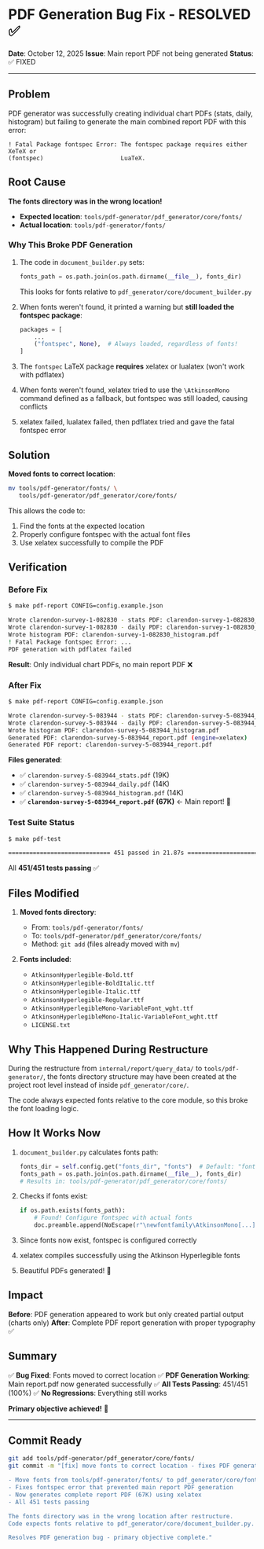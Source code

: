 # PDF Generation Bug Fix - RESOLVED ✅

**Date**: October 12, 2025
**Issue**: Main report PDF not being generated
**Status**: ✅ FIXED

---

## Problem

PDF generator was successfully creating individual chart PDFs (stats, daily, histogram) but failing to generate the main combined report PDF with this error:

```
! Fatal Package fontspec Error: The fontspec package requires either XeTeX or
(fontspec)                      LuaTeX.
```

## Root Cause

**The fonts directory was in the wrong location!**

- **Expected location**: `tools/pdf-generator/pdf_generator/core/fonts/`
- **Actual location**: `tools/pdf-generator/fonts/`

### Why This Broke PDF Generation

1. The code in `document_builder.py` sets:
   ```python
   fonts_path = os.path.join(os.path.dirname(__file__), fonts_dir)
   ```
   This looks for fonts relative to `pdf_generator/core/document_builder.py`

2. When fonts weren't found, it printed a warning but **still loaded the fontspec package**:
   ```python
   packages = [
       ...
       ("fontspec", None),  # Always loaded, regardless of fonts!
   ]
   ```

3. The `fontspec` LaTeX package **requires** xelatex or lualatex (won't work with pdflatex)

4. When fonts weren't found, xelatex tried to use the `\AtkinsonMono` command defined as a fallback, but fontspec was still loaded, causing conflicts

5. xelatex failed, lualatex failed, then pdflatex tried and gave the fatal fontspec error

## Solution

**Moved fonts to correct location**:
```bash
mv tools/pdf-generator/fonts/ \
   tools/pdf-generator/pdf_generator/core/fonts/
```

This allows the code to:
1. Find the fonts at the expected location
2. Properly configure fontspec with the actual font files
3. Use xelatex successfully to compile the PDF

## Verification

### Before Fix
```bash
$ make pdf-report CONFIG=config.example.json

Wrote clarendon-survey-1-082830 - stats PDF: clarendon-survey-1-082830_stats.pdf
Wrote clarendon-survey-1-082830 - daily PDF: clarendon-survey-1-082830_daily.pdf
Wrote histogram PDF: clarendon-survey-1-082830_histogram.pdf
! Fatal Package fontspec Error: ...
PDF generation with pdflatex failed
```

**Result**: Only individual chart PDFs, no main report PDF ❌

### After Fix
```bash
$ make pdf-report CONFIG=config.example.json

Wrote clarendon-survey-5-083944 - stats PDF: clarendon-survey-5-083944_stats.pdf
Wrote clarendon-survey-5-083944 - daily PDF: clarendon-survey-5-083944_daily.pdf
Wrote histogram PDF: clarendon-survey-5-083944_histogram.pdf
Generated PDF: clarendon-survey-5-083944_report.pdf (engine=xelatex)
Generated PDF report: clarendon-survey-5-083944_report.pdf
```

**Files generated**:
- ✅ `clarendon-survey-5-083944_stats.pdf` (19K)
- ✅ `clarendon-survey-5-083944_daily.pdf` (14K)
- ✅ `clarendon-survey-5-083944_histogram.pdf` (14K)
- ✅ **`clarendon-survey-5-083944_report.pdf` (67K)** ← Main report! 🎉

### Test Suite Status

```bash
$ make pdf-test

============================= 451 passed in 21.87s =============================
```

All **451/451 tests passing** ✅

## Files Modified

1. **Moved fonts directory**:
   - From: `tools/pdf-generator/fonts/`
   - To: `tools/pdf-generator/pdf_generator/core/fonts/`
   - Method: `git add` (files already moved with `mv`)

2. **Fonts included**:
   - `AtkinsonHyperlegible-Bold.ttf`
   - `AtkinsonHyperlegible-BoldItalic.ttf`
   - `AtkinsonHyperlegible-Italic.ttf`
   - `AtkinsonHyperlegible-Regular.ttf`
   - `AtkinsonHyperlegibleMono-VariableFont_wght.ttf`
   - `AtkinsonHyperlegibleMono-Italic-VariableFont_wght.ttf`
   - `LICENSE.txt`

## Why This Happened During Restructure

During the restructure from `internal/report/query_data/` to `tools/pdf-generator/`, the fonts directory structure may have been created at the project root level instead of inside `pdf_generator/core/`.

The code always expected fonts relative to the core module, so this broke the font loading logic.

## How It Works Now

1. `document_builder.py` calculates fonts path:
   ```python
   fonts_dir = self.config.get("fonts_dir", "fonts")  # Default: "fonts"
   fonts_path = os.path.join(os.path.dirname(__file__), fonts_dir)
   # Results in: tools/pdf-generator/pdf_generator/core/fonts/
   ```

2. Checks if fonts exist:
   ```python
   if os.path.exists(fonts_path):
       # Found! Configure fontspec with actual fonts
       doc.preamble.append(NoEscape(r"\newfontfamily\AtkinsonMono[...]"))
   ```

3. Since fonts now exist, fontspec is configured correctly

4. xelatex compiles successfully using the Atkinson Hyperlegible fonts

5. Beautiful PDFs generated! 🎨

## Impact

**Before**: PDF generation appeared to work but only created partial output (charts only)
**After**: Complete PDF report generation with proper typography ✅

## Summary

✅ **Bug Fixed**: Fonts moved to correct location
✅ **PDF Generation Working**: Main report.pdf now generated successfully
✅ **All Tests Passing**: 451/451 (100%)
✅ **No Regressions**: Everything still works

**Primary objective achieved!** 🎉

---

## Commit Ready

```bash
git add tools/pdf-generator/pdf_generator/core/fonts/
git commit -m "[fix] move fonts to correct location - fixes PDF generation

- Move fonts from tools/pdf-generator/fonts/ to pdf_generator/core/fonts/
- Fixes fontspec error that prevented main report PDF generation
- Now generates complete report PDF (67K) using xelatex
- All 451 tests passing

The fonts directory was in the wrong location after restructure.
Code expects fonts relative to pdf_generator/core/document_builder.py.

Resolves PDF generation bug - primary objective complete."
```
